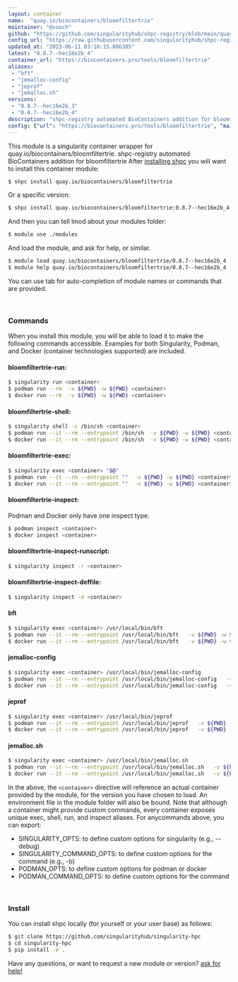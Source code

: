 ```yaml
---
layout: container
name:  "quay.io/biocontainers/bloomfiltertrie"
maintainer: "@vsoch"
github: "https://github.com/singularityhub/shpc-registry/blob/main/quay.io/biocontainers/bloomfiltertrie/container.yaml"
config_url: "https://raw.githubusercontent.com/singularityhub/shpc-registry/main/quay.io/biocontainers/bloomfiltertrie/container.yaml"
updated_at: "2023-06-11 03:18:15.886305"
latest: "0.8.7--hec16e2b_4"
container_url: "https://biocontainers.pro/tools/bloomfiltertrie"
aliases:
 - "bft"
 - "jemalloc-config"
 - "jeprof"
 - "jemalloc.sh"
versions:
 - "0.8.7--hec16e2b_3"
 - "0.8.7--hec16e2b_4"
description: "shpc-registry automated BioContainers addition for bloomfiltertrie"
config: {"url": "https://biocontainers.pro/tools/bloomfiltertrie", "maintainer": "@vsoch", "description": "shpc-registry automated BioContainers addition for bloomfiltertrie", "latest": {"0.8.7--hec16e2b_4": "sha256:a71936df236a1f9972956d24c57736874f99bf0f6f42d44f4008009b23f3705a"}, "tags": {"0.8.7--hec16e2b_3": "sha256:08adec15bffd0c4dda0082d8f33425cf27edf2e044c74eb3a091957daad33103", "0.8.7--hec16e2b_4": "sha256:a71936df236a1f9972956d24c57736874f99bf0f6f42d44f4008009b23f3705a"}, "docker": "quay.io/biocontainers/bloomfiltertrie", "aliases": {"bft": "/usr/local/bin/bft", "jemalloc-config": "/usr/local/bin/jemalloc-config", "jeprof": "/usr/local/bin/jeprof", "jemalloc.sh": "/usr/local/bin/jemalloc.sh"}}
---
```


This module is a singularity container wrapper for quay.io/biocontainers/bloomfiltertrie.
shpc-registry automated BioContainers addition for bloomfiltertrie
After [installing shpc](#install) you will want to install this container module:


```bash
$ shpc install quay.io/biocontainers/bloomfiltertrie
```

Or a specific version:

```bash
$ shpc install quay.io/biocontainers/bloomfiltertrie:0.8.7--hec16e2b_4
```

And then you can tell lmod about your modules folder:

```bash
$ module use ./modules
```

And load the module, and ask for help, or similar.

```bash
$ module load quay.io/biocontainers/bloomfiltertrie/0.8.7--hec16e2b_4
$ module help quay.io/biocontainers/bloomfiltertrie/0.8.7--hec16e2b_4
```

You can use tab for auto-completion of module names or commands that are provided.

<br>

### Commands

When you install this module, you will be able to load it to make the following commands accessible.
Examples for both Singularity, Podman, and Docker (container technologies supported) are included.

#### bloomfiltertrie-run:

```bash
$ singularity run <container>
$ podman run --rm  -v ${PWD} -w ${PWD} <container>
$ docker run --rm  -v ${PWD} -w ${PWD} <container>
```

#### bloomfiltertrie-shell:

```bash
$ singularity shell -s /bin/sh <container>
$ podman run --it --rm --entrypoint /bin/sh  -v ${PWD} -w ${PWD} <container>
$ docker run --it --rm --entrypoint /bin/sh  -v ${PWD} -w ${PWD} <container>
```

#### bloomfiltertrie-exec:

```bash
$ singularity exec <container> "$@"
$ podman run --it --rm --entrypoint ""  -v ${PWD} -w ${PWD} <container> "$@"
$ docker run --it --rm --entrypoint ""  -v ${PWD} -w ${PWD} <container> "$@"
```

#### bloomfiltertrie-inspect:

Podman and Docker only have one inspect type.

```bash
$ podman inspect <container>
$ docker inspect <container>
```

#### bloomfiltertrie-inspect-runscript:

```bash
$ singularity inspect -r <container>
```

#### bloomfiltertrie-inspect-deffile:

```bash
$ singularity inspect -d <container>
```


#### bft

```bash
$ singularity exec <container> /usr/local/bin/bft
$ podman run --it --rm --entrypoint /usr/local/bin/bft   -v ${PWD} -w ${PWD} <container> -c " $@"
$ docker run --it --rm --entrypoint /usr/local/bin/bft   -v ${PWD} -w ${PWD} <container> -c " $@"
```


#### jemalloc-config

```bash
$ singularity exec <container> /usr/local/bin/jemalloc-config
$ podman run --it --rm --entrypoint /usr/local/bin/jemalloc-config   -v ${PWD} -w ${PWD} <container> -c " $@"
$ docker run --it --rm --entrypoint /usr/local/bin/jemalloc-config   -v ${PWD} -w ${PWD} <container> -c " $@"
```


#### jeprof

```bash
$ singularity exec <container> /usr/local/bin/jeprof
$ podman run --it --rm --entrypoint /usr/local/bin/jeprof   -v ${PWD} -w ${PWD} <container> -c " $@"
$ docker run --it --rm --entrypoint /usr/local/bin/jeprof   -v ${PWD} -w ${PWD} <container> -c " $@"
```


#### jemalloc.sh

```bash
$ singularity exec <container> /usr/local/bin/jemalloc.sh
$ podman run --it --rm --entrypoint /usr/local/bin/jemalloc.sh   -v ${PWD} -w ${PWD} <container> -c " $@"
$ docker run --it --rm --entrypoint /usr/local/bin/jemalloc.sh   -v ${PWD} -w ${PWD} <container> -c " $@"
```



In the above, the `<container>` directive will reference an actual container provided
by the module, for the version you have chosen to load. An environment file in the
module folder will also be bound. Note that although a container
might provide custom commands, every container exposes unique exec, shell, run, and
inspect aliases. For anycommands above, you can export:

 - SINGULARITY_OPTS: to define custom options for singularity (e.g., --debug)
 - SINGULARITY_COMMAND_OPTS: to define custom options for the command (e.g., -b)
 - PODMAN_OPTS: to define custom options for podman or docker
 - PODMAN_COMMAND_OPTS: to define custom options for the command

<br>

### Install

You can install shpc locally (for yourself or your user base) as follows:

```bash
$ git clone https://github.com/singularityhub/singularity-hpc
$ cd singularity-hpc
$ pip install -e .
```

Have any questions, or want to request a new module or version? [ask for help!](https://github.com/singularityhub/singularity-hpc/issues)